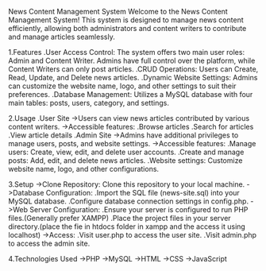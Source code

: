 News Content Management System
Welcome to the News Content Management System! This system is designed to manage news content efficiently, allowing both administrators and content writers to contribute and manage articles seamlessly.

1.Features
.User Access Control: The system offers two main user roles: Admin and Content Writer. Admins have full control over the platform, while Content Writers can only post articles.
.CRUD Operations: Users can Create, Read, Update, and Delete news articles.
.Dynamic Website Settings: Admins can customize the website name, logo, and other settings to suit their preferences.
.Database Management: Utilizes a MySQL database with four main tables: posts, users, category, and settings.

2.Usage
.User Site
->Users can view news articles contributed by various content writers.
->Accessible features:
   .Browse articles
   .Search for articles
   .View article details
.Admin Site
->Admins have additional privileges to manage users, posts, and website settings.
->Accessible features:
   .Manage users: Create, view, edit, and delete user accounts.
   .Create and manage posts: Add, edit, and delete news articles.
   .Website settings: Customize website name, logo, and other configurations.
   
3.Setup
->Clone Repository: Clone this repository to your local machine.
->Database Configuration:
   .Import the SQL file (news-site.sql) into your MySQL database.
   .Configure database connection settings in config.php.
->Web Server Configuration:
   .Ensure your server is configured to run PHP files.(Generally prefer XAMPP)
   .Place the project files in your server directory.(place the fie in htdocs folder in xampp and the access it using localhost)
->Access:
   .Visit user.php to access the user site.
   .Visit admin.php to access the admin site.
   
4.Technologies Used
  ->PHP
  ->MySQL
  ->HTML
  ->CSS
  ->JavaScript
